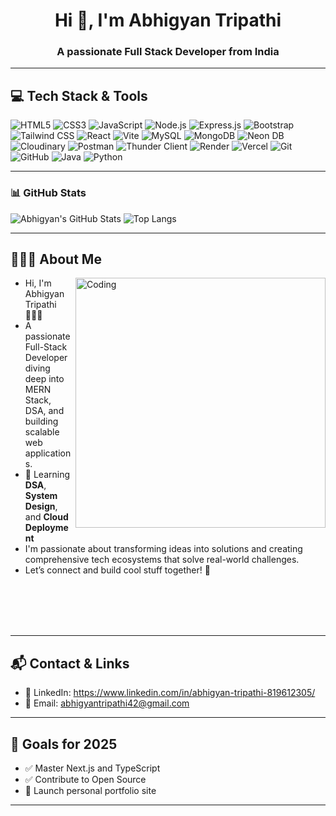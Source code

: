 <h1 align="center">Hi 👋, I'm Abhigyan Tripathi</h1>
<h3 align="center">A passionate Full Stack Developer from India</h3>

---

## 💻 Tech Stack & Tools

![HTML5](https://img.shields.io/badge/-HTML5-E34F26?style=flat-square&logo=html5&logoColor=white)
![CSS3](https://img.shields.io/badge/-CSS3-1572B6?style=flat-square&logo=css3&logoColor=white)
![JavaScript](https://img.shields.io/badge/-JavaScript-F7DF1E?style=flat-square&logo=javascript&logoColor=black)
![Node.js](https://img.shields.io/badge/-Node.js-339933?style=flat-square&logo=node.js&logoColor=white)
![Express.js](https://img.shields.io/badge/-Express.js-000000?style=flat-square&logo=express&logoColor=white)
![Bootstrap](https://img.shields.io/badge/-Bootstrap-7952B3?style=flat-square&logo=bootstrap&logoColor=white)
![Tailwind CSS](https://img.shields.io/badge/-TailwindCSS-06B6D4?style=flat-square&logo=tailwind-css&logoColor=white)
![React](https://img.shields.io/badge/-React-61DAFB?style=flat-square&logo=react&logoColor=black)
![Vite](https://img.shields.io/badge/-Vite-646CFF?style=flat-square&logo=vite&logoColor=white)
![MySQL](https://img.shields.io/badge/-MySQL-4479A1?style=flat-square&logo=mysql&logoColor=white)
![MongoDB](https://img.shields.io/badge/-MongoDB-47A248?style=flat-square&logo=mongodb&logoColor=white)
![Neon DB](https://img.shields.io/badge/-Neon%20PostgreSQL-0081C9?style=flat-square&logo=postgresql&logoColor=white)
![Cloudinary](https://img.shields.io/badge/-Cloudinary-3448C5?style=flat-square&logo=cloudinary&logoColor=white)
![Postman](https://img.shields.io/badge/-Postman-FF6C37?style=flat-square&logo=postman&logoColor=white)
![Thunder Client](https://img.shields.io/badge/-ThunderClient-5CC6F5?style=flat-square&logo=thunder-client&logoColor=white)
![Render](https://img.shields.io/badge/-Render-46E3B7?style=flat-square&logo=render&logoColor=white)
![Vercel](https://img.shields.io/badge/-Vercel-000000?style=flat-square&logo=vercel&logoColor=white)
![Git](https://img.shields.io/badge/-Git-F05032?style=flat-square&logo=git&logoColor=white)
![GitHub](https://img.shields.io/badge/-GitHub-181717?style=flat-square&logo=github&logoColor=white)
![Java](https://img.shields.io/badge/-Java-007396?style=flat-square&logo=java&logoColor=white)
![Python](https://img.shields.io/badge/-Python-3776AB?style=flat-square&logo=python&logoColor=white)


---

### 📊 GitHub Stats

![Abhigyan's GitHub Stats](https://github-readme-stats.vercel.app/api?username=abhigyan-tripathi&show_icons=true&theme=github_dark&hide_border=true)
![Top Langs](https://github-readme-stats.vercel.app/api/top-langs/?username=abhigyan-tripathi&layout=compact&theme=github_dark&hide_border=true)

---

## 🙋🏻‍♂️ About Me
<img align="right" alt="Coding" width="400" src="https://github.com/sivamsinghsh/Portfolio/blob/main/assets/img/professional%20skills.gif?raw=true&rid=giphy.gif&ct=g">

- Hi, I'm Abhigyan Tripathi 👨🏻‍💻  
- A passionate Full-Stack Developer diving deep into MERN Stack, DSA, and building scalable web applications.  
- 🌱 Learning **DSA**, **System Design**, and **Cloud Deployment**  
- I'm passionate about transforming ideas into solutions and creating comprehensive tech ecosystems that solve real-world challenges.  
- Let’s connect and build cool stuff together! 🚀
<br>
<br>
<br>
<br>

---

## 📬 Contact & Links
- 💼 LinkedIn: https://www.linkedin.com/in/abhigyan-tripathi-819612305/  
- 📧 Email: abhigyantripathi42@gmail.com  

---

## 🎯 Goals for 2025
- ✅ Master Next.js and TypeScript  
- ✅ Contribute to Open Source  
- 🚀 Launch personal portfolio site  

---


<!--
**Abhigyan-Tripathi001/Abhigyan-Tripathi001** is a ✨ _special_ ✨ repository because its `README.md` (this file) appears on your GitHub profile.



Here are some ideas to get you started:

- 🔭 I’m currently working on ...
- 🌱 I’m currently learning ...
- 👯 I’m looking to collaborate on ...
- 🤔 I’m looking for help with ...
- 💬 Ask me about ...
- 📫 How to reach me: ...
- 😄 Pronouns: ...
- ⚡ Fun fact: ...
-->
